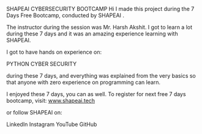 SHAPEAI CYBERSECURITY BOOTCAMP
Hi I made this project during the 7 Days Free Bootcamp, conducted by SHAPEAI .

The instructor during the session was Mr. Harsh Akshit. I got to learn a lot during these 7 days and it was an amazing experience learning with SHAPEAI.


I got to have hands on experience on:

PYTHON
CYBER SECURITY

during these 7 days, and everything was explained from the very basics so that anyone with zero experience on programming can learn.

I enjoyed these 7 days, you can as well. To register for next free 7 days bootcamp, visit: www.shapeai.tech

or follow SHAPEAI on:

LinkedIn
Instagram
YouTube
GitHub
